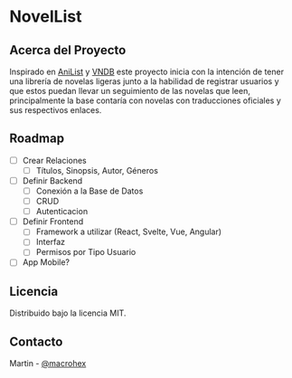 # NovelList

## Acerca del Proyecto

Inspirado en [AniList](https://anilist.co/) y [VNDB](https://vndb.org/) este proyecto inicia con la intención de tener una librería de novelas ligeras junto a la habilidad de registrar usuarios y que estos puedan llevar un seguimiento de las novelas que leen, principalmente la base contaría con novelas con traducciones oficiales y sus respectivos enlaces.

## Roadmap

- [ ] Crear Relaciones
    - [ ] Títulos, Sinopsis, Autor, Géneros
- [ ] Definir Backend
    - [ ] Conexión a la Base de Datos
    - [ ] CRUD
    - [ ] Autenticacion
- [ ] Definir Frontend
    - [ ] Framework a utilizar (React, Svelte, Vue, Angular)
    - [ ] Interfaz
    - [ ] Permisos por Tipo Usuario
- [ ] App Mobile?

## Licencia

Distribuido bajo la licencia MIT.

## Contacto

Martin - [@macrohex](https://twitter.com/MacroHEX)